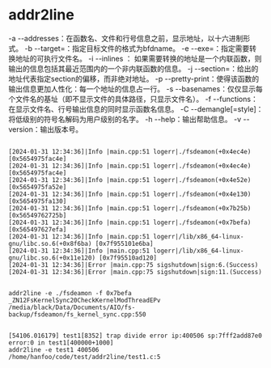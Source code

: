 # addr2line

-a --addresses：在函数名、文件和行号信息之前，显示地址，以十六进制形式。
-b --target=：指定目标文件的格式为bfdname。
-e --exe=：指定需要转换地址的可执行文件名。
-i --inlines ： 如果需要转换的地址是一个内联函数，则输出的信息包括其最近范围内的一个非内联函数的信息。
-j --section=：给出的地址代表指定section的偏移，而非绝对地址。
-p --pretty-print：使得该函数的输出信息更加人性化：每一个地址的信息占一行。
-s --basenames：仅仅显示每个文件名的基址（即不显示文件的具体路径，只显示文件名）。
-f --functions：在显示文件名、行号输出信息的同时显示函数名信息。
-C --demangle[=style]：将低级别的符号名解码为用户级别的名字。
-h --help：输出帮助信息。
-v --version：输出版本号。


```shell

[2024-01-31 12:34:36]|Info |main.cpp:51 logerr|./fsdeamon(+0x4ec4e) [0x5654975fac4e]
[2024-01-31 12:34:36]|Info |main.cpp:51 logerr|./fsdeamon(+0x4ec4e) [0x5654975fac4e]
[2024-01-31 12:34:36]|Info |main.cpp:51 logerr|./fsdeamon(+0x4e52e) [0x5654975fa52e]
[2024-01-31 12:34:36]|Info |main.cpp:51 logerr|./fsdeamon(+0x4e130) [0x5654975fa130]
[2024-01-31 12:34:36]|Info |main.cpp:51 logerr|./fsdeamon(+0x7b25b) [0x56549762725b]
[2024-01-31 12:34:36]|Info |main.cpp:51 logerr|./fsdeamon(+0x7befa) [0x565497627efa]
[2024-01-31 12:34:36]|Info |main.cpp:51 logerr|/lib/x86_64-linux-gnu/libc.so.6(+0x8f6ba) [0x7f955101e6ba]
[2024-01-31 12:34:36]|Info |main.cpp:51 logerr|/lib/x86_64-linux-gnu/libc.so.6(+0x11e120) [0x7f95510ad120]
[2024-01-31 12:34:36]|Error |main.cpp:75 sigshutdown|sign:6.(Success)
[2024-01-31 12:34:36]|Error |main.cpp:75 sigshutdown|sign:11.(Success)


addr2line -e ./fsdeamon -f 0x7befa
_ZN12FsKernelSync20CheckKernelModThreadEPv
/media/black/Data/Documents/AIO/fs-backup/fsdeamon/fs_kernel_sync.cpp:550


[54106.016179] test1[8352] trap divide error ip:400506 sp:7fff2add87e0 error:0 in test1[400000+1000]
addr2line -e test1 400506
/home/hanfoo/code/test/addr2line/test1.c:5
```
